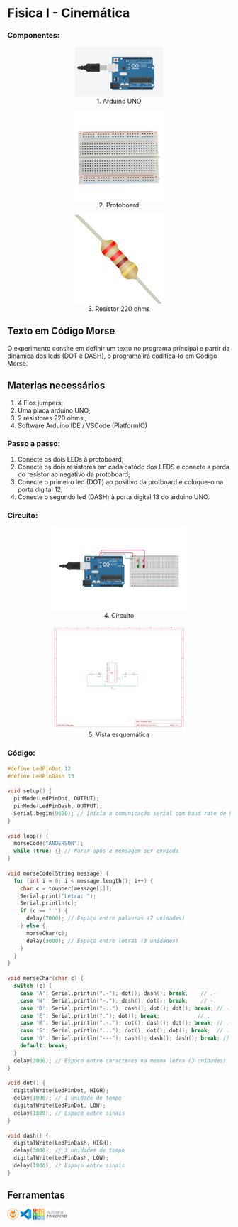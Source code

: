 # Fisica I - Cinemática

### Componentes:
<body>
    <div style="text-align: center;">
        <figure>
            <img src="imgs/arduino.png" alt="Arduino UNO" width="200">
            <figcaption>1. Arduino UNO</figcaption>
        </figure>
        <figure>
            <img src="imgs/protoboard.png" alt="Arduino UNO" width="200">
            <figcaption>2. Protoboard</figcaption>
        </figure>
        <figure>
            <img src="imgs/resistor.png" alt="Arduino UNO" width="200">
            <figcaption>3. Resistor 220 ohms</figcaption>
        </figure>
    </div>
</body>

## Texto em Código Morse
O experimento consite em definir um texto no programa principal e  partir da dinâmica dos leds (DOT e DASH), o programa irá codifica-lo em Código Morse.

## Materias necessários
1. 4 Fios jumpers;
2. Uma placa arduino UNO;
3. 2 resistores 220 ohms.;
4. Software Arduino IDE / VSCode (PlatformIO)


### Passo a passo:
1.  Conecte os dois LEDs à protoboard;
2.  Conecte os dois resistores em cada catódo dos LEDS e conecte a perda do resistor ao negativo da protoboard;
3.  Conecte o primeiro led (DOT) ao positivo da protboard e coloque-o na porta digital 12;
4.  Conecte o segundo led (DASH) à porta digital 13 do arduino UNO.
### Circuito:
<body>
    <div style="text-align: center;">
        <figure>
            <img src="imgs/circuito.png" width="300">
            <figcaption>4. Circuito</figcaption>
        </figure>
        <figure>
            <img src="imgs/sistema_esqueletico.png" width="300">
            <figcaption>5. Vista esquemática</figcaption>
        </figure>
    </div>
</body>

### Código:
```c++
#define LedPinDot 12
#define LedPinDash 13

void setup() {
  pinMode(LedPinDot, OUTPUT);
  pinMode(LedPinDash, OUTPUT);
  Serial.begin(9600); // Inicia a comunicação serial com baud rate de 9600
}

void loop() {
  morseCode("ANDERSON");
  while (true) {} // Parar após a mensagem ser enviada
}

void morseCode(String message) {
  for (int i = 0; i < message.length(); i++) {
    char c = toupper(message[i]);
    Serial.print("Letra: ");
    Serial.println(c);
    if (c == ' ') {
      delay(7000); // Espaço entre palavras (7 unidades)
    } else {
      morseChar(c);
      delay(3000); // Espaço entre letras (3 unidades)
    }
  }
}

void morseChar(char c) {
  switch (c) {
    case 'A': Serial.println(".-"); dot(); dash(); break;    // .-
    case 'N': Serial.println("-."); dash(); dot(); break;    // -.
    case 'D': Serial.println("-.."); dash(); dot(); dot(); break; // -..
    case 'E': Serial.println("."); dot(); break;            // .
    case 'R': Serial.println(".-."); dot(); dash(); dot(); break; // .-.
    case 'S': Serial.println("..."); dot(); dot(); dot(); break;  // ...
    case 'O': Serial.println("---"); dash(); dash(); dash(); break; // ---
    default: break;
  }
  delay(3000); // Espaço entre caracteres na mesma letra (3 unidades)
}

void dot() {
  digitalWrite(LedPinDot, HIGH);
  delay(1000); // 1 unidade de tempo
  digitalWrite(LedPinDot, LOW);
  delay(1000); // Espaço entre sinais
}

void dash() {
  digitalWrite(LedPinDash, HIGH);
  delay(3000); // 3 unidades de tempo
  digitalWrite(LedPinDash, LOW);
  delay(1000); // Espaço entre sinais
}

```
## Ferramentas
<div>
<img src="imgs/platformio.png" width=25> <img src="imgs\vs.png" width=25> <img src="imgs/tinkercad.png" width=78>
</div>

